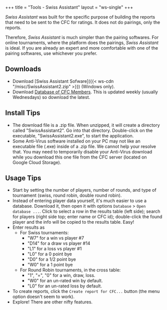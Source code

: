 +++
title = "Tools - Swiss Assistant"
layout = "ws-single"
+++

_Swiss Assistant_ was built for the specific purpose of building the reports that need
to be sent to the CFC for ratings.  It does not do pairings, only the reports.

Therefore, _Swiss Assistant_ is much simpler than the pairing softwares.
For online tournaments, where the platform does the pairings, _Swiss Assistant_
is ideal. If you are already an expert and more comfortable with one of the pairing softwares,
use whichever you prefer.

## Downloads
* Download [Swiss Assistant Sofware]({{< ws-cdn "/misc/SwissAssistant2.zip" >}})
  (Windows only).
* Download [Database of CFC Members](https://storage.googleapis.com/cfc-public/data/cfcmembers.mde).
  This is updated weekly (usually Wednesdays) so download the latest.

## Install Tips
* The download file is a .zip file. When unzipped, it will create a directory called
  "SwissAssistant2". Go into that directory. Double-click on the executable,
  "SwissAssistant2.exe", to start the application.
* Some Anti-Virus software installed on your PC may not like an executable file (.exe)
  inside of a .zip file.  We cannot help your resolve that.  You may need to temporarily
  disable your Anti-Virus download while you download this one file from the CFC server
  (located on Google Cloud Storage).

## Usage Tips
* Start by setting the number of players, number of rounds, and type of
  tournament (swiss, round robin, double round robin).
* Instead of entering player data yourself, it's much easier to use a database.
  Download it, then open it with options `Database` > `Open database ...`.
  Click to select a row in the results table (left side); search for players
  (right side top; enter name or CFC id); double-click the found player and
  the info will be copied to the results table.  Easy!
* Enter results as
  * For Swiss tournaments:
    * "W7" for a win vs player #7
    * "D14" for a draw vs player #14
    * "L1" for a loss vs player #1
    * "L0" for a 0 point bye
    * "D0" for a 1/2 point bye
    * "W0" for a 1 point bye
  * For Round Robin tournaments, in the cross table:
    * "1", "=", "0" for a win, draw, loss.
    * "W0" for an un-rated win by default.
    * "L0" for an un-rated loss by default.
* To create reports, click the `Create report for CFC...` button
  (the menu option doesn't seem to work).
* Explore! There are other nifty features.
